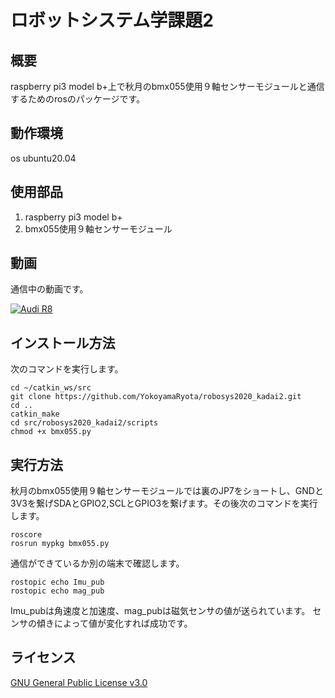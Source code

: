 # ロボットシステム学課題2
## 概要
raspberry pi3 model b+上で秋月のbmx055使用９軸センサーモジュールと通信するためのrosのパッケージです。
## 動作環境
os ubuntu20.04
## 使用部品
1. raspberry pi3 model b+
2. bmx055使用９軸センサーモジュール
## 動画
通信中の動画です。
　　　
   
[![Audi R8](http://img.youtube.com/vi/zCPmWQxajbs/1.jpg)](https://www.youtube.com/watch?v=zCPmWQxajbs)
## インストール方法
次のコマンドを実行します。
```
cd ~/catkin_ws/src
git clone https://github.com/YokoyamaRyota/robosys2020_kadai2.git
cd ..
catkin_make
cd src/robosys2020_kadai2/scripts
chmod +x bmx055.py
```
## 実行方法
秋月のbmx055使用９軸センサーモジュールでは裏のJP7をショートし、GNDと3V3を繋げSDAとGPIO2,SCLとGPIO3を繋げます。その後次のコマンドを実行します。
```
roscore
rosrun mypkg bmx055.py
```
通信ができているか別の端末で確認します。
```
rostopic echo Imu_pub
rostopic echo mag_pub
```
Imu_pubは角速度と加速度、mag_pubは磁気センサの値が送られています。
センサの傾きによって値が変化すれば成功です。

## ライセンス
[GNU General Public License v3.0](https://github.com/YokoyamaRyota/robosys2020_kadai2/blob/main/COPYING)

